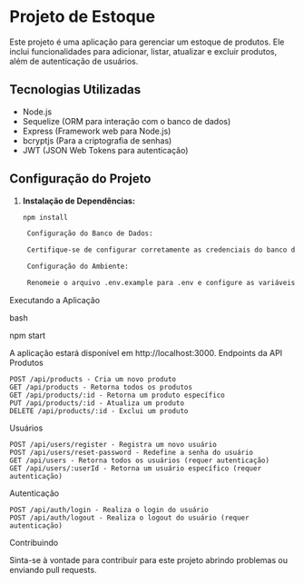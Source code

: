 

# Projeto de Estoque

Este projeto é uma aplicação para gerenciar um estoque de produtos. Ele inclui funcionalidades para adicionar, listar, atualizar e excluir produtos, além de autenticação de usuários.

## Tecnologias Utilizadas

- Node.js
- Sequelize (ORM para interação com o banco de dados)
- Express (Framework web para Node.js)
- bcryptjs (Para a criptografia de senhas)
- JWT (JSON Web Tokens para autenticação)

## Configuração do Projeto

1. **Instalação de Dependências:**

   ```bash
   npm install

    Configuração do Banco de Dados:

    Certifique-se de configurar corretamente as credenciais do banco de dados no arquivo config.js.

    Configuração do Ambiente:

    Renomeie o arquivo .env.example para .env e configure as variáveis de ambiente, como o segredo do JWT.

Executando a Aplicação

bash

npm start

A aplicação estará disponível em http://localhost:3000.
Endpoints da API
Produtos

    POST /api/products - Cria um novo produto
    GET /api/products - Retorna todos os produtos
    GET /api/products/:id - Retorna um produto específico
    PUT /api/products/:id - Atualiza um produto
    DELETE /api/products/:id - Exclui um produto

Usuários

    POST /api/users/register - Registra um novo usuário
    POST /api/users/reset-password - Redefine a senha do usuário
    GET /api/users - Retorna todos os usuários (requer autenticação)
    GET /api/users/:userId - Retorna um usuário específico (requer autenticação)

Autenticação

    POST /api/auth/login - Realiza o login do usuário
    POST /api/auth/logout - Realiza o logout do usuário (requer autenticação)

Contribuindo

Sinta-se à vontade para contribuir para este projeto abrindo problemas ou enviando pull requests.
